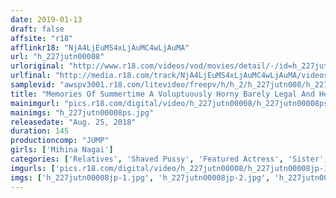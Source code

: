 ```yaml
---
date: 2019-01-13
draft: false
affsite: "r18"
afflinkr18: "NjA4LjEuMS4xLjAuMC4wLjAuMA"
url: "h_227jutn00008"
urloriginal: "http://www.r18.com/videos/vod/movies/detail/-/id=h_227jutn00008"
urlfinal: "http://media.r18.com/track/NjA4LjEuMS4xLjAuMC4wLjAuMA/videos/vod/movies/detail/-/id=h_227jutn00008"
samplevid: "awspv3001.r18.com/litevideo/freepv/h/h_2/h_227jutn008/h_227jutn008_dmb_w.mp4"
title: "Memories Of Summertime A Voluptuously Horny Barely Legal And Her Big Brother In A Warped Brother And Sister Love Affair Mihina Mihina Nagai"
mainimgurl: "pics.r18.com/digital/video/h_227jutn00008/h_227jutn00008ps.jpg"
mainimgs: "h_227jutn00008ps.jpg"
releasedate: "Aug. 25, 2018"
duration: 145
productioncomp: "JUMP"
girls: ['Mihina Nagai']
categories: ['Relatives', 'Shaved Pussy', 'Featured Actress', 'Sister', 'Creampie', 'Threesome / Foursome', 'Hi-Def']
imgurls: ['pics.r18.com/digital/video/h_227jutn00008/h_227jutn00008jp-1.jpg', 'pics.r18.com/digital/video/h_227jutn00008/h_227jutn00008jp-2.jpg', 'pics.r18.com/digital/video/h_227jutn00008/h_227jutn00008jp-3.jpg', 'pics.r18.com/digital/video/h_227jutn00008/h_227jutn00008jp-4.jpg', 'pics.r18.com/digital/video/h_227jutn00008/h_227jutn00008jp-5.jpg', 'pics.r18.com/digital/video/h_227jutn00008/h_227jutn00008jp-6.jpg', 'pics.r18.com/digital/video/h_227jutn00008/h_227jutn00008jp-7.jpg', 'pics.r18.com/digital/video/h_227jutn00008/h_227jutn00008jp-8.jpg', 'pics.r18.com/digital/video/h_227jutn00008/h_227jutn00008jp-9.jpg', 'pics.r18.com/digital/video/h_227jutn00008/h_227jutn00008jp-10.jpg', 'pics.r18.com/digital/video/h_227jutn00008/h_227jutn00008jp-11.jpg', 'pics.r18.com/digital/video/h_227jutn00008/h_227jutn00008jp-12.jpg', 'pics.r18.com/digital/video/h_227jutn00008/h_227jutn00008jp-13.jpg', 'pics.r18.com/digital/video/h_227jutn00008/h_227jutn00008jp-14.jpg', 'pics.r18.com/digital/video/h_227jutn00008/h_227jutn00008jp-15.jpg', 'pics.r18.com/digital/video/h_227jutn00008/h_227jutn00008jp-16.jpg', 'pics.r18.com/digital/video/h_227jutn00008/h_227jutn00008jp-17.jpg', 'pics.r18.com/digital/video/h_227jutn00008/h_227jutn00008jp-18.jpg', 'pics.r18.com/digital/video/h_227jutn00008/h_227jutn00008jp-19.jpg', 'pics.r18.com/digital/video/h_227jutn00008/h_227jutn00008jp-20.jpg']
imgs: ['h_227jutn00008jp-1.jpg', 'h_227jutn00008jp-2.jpg', 'h_227jutn00008jp-3.jpg', 'h_227jutn00008jp-4.jpg', 'h_227jutn00008jp-5.jpg', 'h_227jutn00008jp-6.jpg', 'h_227jutn00008jp-7.jpg', 'h_227jutn00008jp-8.jpg', 'h_227jutn00008jp-9.jpg', 'h_227jutn00008jp-10.jpg', 'h_227jutn00008jp-11.jpg', 'h_227jutn00008jp-12.jpg', 'h_227jutn00008jp-13.jpg', 'h_227jutn00008jp-14.jpg', 'h_227jutn00008jp-15.jpg', 'h_227jutn00008jp-16.jpg', 'h_227jutn00008jp-17.jpg', 'h_227jutn00008jp-18.jpg', 'h_227jutn00008jp-19.jpg', 'h_227jutn00008jp-20.jpg']
---
```

